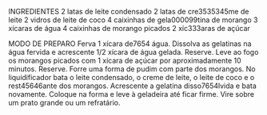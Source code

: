 INGREDIENTES
2 latas de leite condensado
2 latas de cre3535345me de leite
2 vidros de leite de coco
4 caixinhas de gela000099tina de morango
3 xícaras de água
4 caixinhas de morango picados
2 xíc333aras de açúcar

MODO DE PREPARO
Ferva 1 xícara de7654 água. Dissolva as gelatinas na água fervida e acrescente 1/2 xícara de água gelada. Reserve.
Leve ao fogo os morangos picados com 1 xícara de açúcar por aproximadamente 10 minutos. Reserve.
Forre uma forma de pudim com parte dos morangos.
No liquidificador bata o leite condensado, o creme de leite, o leite de coco e o rest45646ante dos morangos.
Acrescente a gelatina disso7654lvida e bata novamente. Coloque na forma e leve à geladeira até ficar firme. Vire sobre um prato grande ou um refratário.
